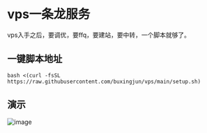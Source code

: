 # vps一条龙服务
vps入手之后，要调优，要ffq，要建站，要中转，一个脚本就够了。
## 一键脚本地址
```shell
bash <(curl -fsSL https://raw.githubusercontent.com/buxingjun/vps/main/setup.sh)
```
## 演示
![image]()
